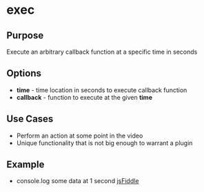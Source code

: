 # exec #

## Purpose ##

Execute an arbitrary callback function at a specific time in seconds

## Options ##

* **time** - time location in seconds to execute callback function
* **callback** - function to execute at the given **time**

## Use Cases ##

* Perform an action at some point in the video
* Unique functionality that is not big enough to warrant a plugin

## Example ##

* console.log some data at 1 second [jsFiddle](http://jsfiddle.net/popcornjs/6SzsX/) 
